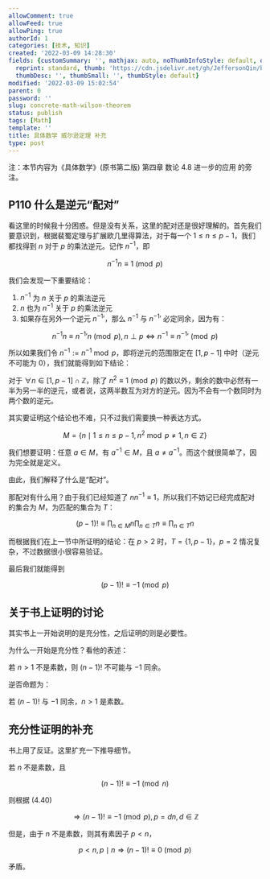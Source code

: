 ```yaml
---
allowComment: true
allowFeed: true
allowPing: true
authorId: 1
categories: [技术, 知识]
created: '2022-03-09 14:28:30'
fields: {customSummary: '', mathjax: auto, noThumbInfoStyle: default, outdatedNotice: 'no',
  reprint: standard, thumb: 'https://cdn.jsdelivr.net/gh/JeffersonQin/blog-asset@latest/usr/picgo/concrete-math.png',
  thumbDesc: '', thumbSmall: '', thumbStyle: default}
modified: '2022-03-09 15:02:54'
parent: 0
password: ''
slug: concrete-math-wilson-theorem
status: publish
tags: [Math]
template: ''
title: 具体数学 威尔逊定理 补充
type: post
---
```

注：本节内容为《具体数学》(原书第二版) 第四章 数论 4.8 进一步的应用 的旁注。

## P110 什么是逆元“配对”

看这里的时候我十分困惑。但是没有关系，这里的配对还是很好理解的。首先我们要意识到，根据裴蜀定理与扩展欧几里得算法，对于每一个 $1 \leq n \leq p - 1$，我们都找得到 $n$ 对于 $p$ 的乘法逆元。记作 $n^{-1}$，即

$$
	n^{-1}n\equiv 1 \pmod p
$$

我们会发现一下重要结论：

1. $n^{-1}$ 为 $n$ 关于 $p$ 的乘法逆元
2. $n$ 也为 $n^{-1}$ 关于 $p$ 的乘法逆元
3. 如果存在另外一个逆元 ${n^{-1}}'$，那么 $n^{-1}$ 与 ${n^{-1}}'$ 必定同余，因为有：

$$
	n^{-1}n \equiv {n^{-1}}'n \pmod p, n \perp p \Leftrightarrow n^{-1} \equiv {n^{-1}}' \pmod p
$$

所以如果我们令 $n^{-1} := n^{-1} \bmod p$，即将逆元的范围限定在 $[1, p-1]$ 中时（逆元不可能为 $0$），我们就能得到如下结论：

对于 $\forall n \in [1,p-1] \cap \mathbb Z$，除了 $n^2 \equiv 1 \pmod p$ 的数以外，剩余的数中必然有一半为另一半的逆元，或者说，这两半数互为对方的逆元。因为不会有一个数同时为两个数的逆元。

其实要证明这个结论也不难，只不过我们需要换一种表达方式。

$$
	M = \{ n \mid 1 \leq n \leq p - 1, n^2 \bmod p \neq 1, n\in\mathbb Z \}
$$

我们想要证明：任意 $a \in M$，有 $a^{-1} \in M$，且 $a \neq a^{-1}$。而这个就很简单了，因为完全就是定义。

由此，我们解释了什么是“配对”。

那配对有什么用？由于我们已经知道了 $nn^{-1}\equiv 1$，所以我们不妨记已经完成配对的集合为 $M$，为匹配的集合为 $T$：

$$
	(p-1)! \equiv \prod_{n\in M} n \prod_{n \in T} n \equiv \prod _{n \in T} n
$$

而根据我们在上一节中所证明的结论：在 $p>2$ 时，$T = \{1, p-1\}$，$p=2$ 情况复杂，不过数据很小很容易验证。

最后我们就能得到

$$
	(p-1)! \equiv -1 \pmod p
$$

## 关于书上证明的讨论

其实书上一开始说明的是充分性，之后证明的则是必要性。

为什么一开始是充分性？看他的表述：

若 $n>1$ 不是素数，则 $(n-1)!$ 不可能与 $-1$ 同余。

逆否命题为：

若 $(n-1)!$ 与 $-1$ 同余，$n>1$ 是素数。

## 充分性证明的补充

书上用了反证。这里扩充一下推导细节。

若 $n$ 不是素数，且

$$
	(n-1)! \equiv -1 \pmod n
$$

则根据 $(4.40)$

$$
	\Rightarrow (n-1)! \equiv -1 \pmod p, p = dn, d\in \mathbb Z
$$

但是，由于 $n$ 不是素数，则其有素因子 $p<n$，

$$
	p < n, p \mid n \Rightarrow (n-1)! \equiv 0 \pmod p
$$

矛盾。
